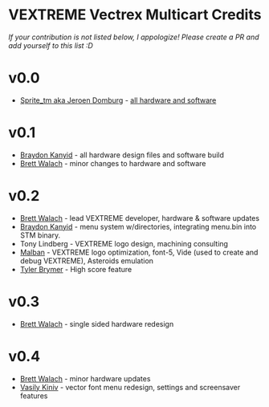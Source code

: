 VEXTREME Vectrex Multicart Credits
===

*If your contribution is not listed below, I appologize!  Please create a PR and add yourself to this list :D*


# v0.0

- [Sprite_tm aka Jeroen Domburg](https://github.com/Spritetm) - [all hardware and software](http://spritesmods.com/?art=veccart&page=1)

# v0.1

- [Braydon Kanyid](https://github.com/rattboi) - all hardware design files and software build
- [Brett Walach](https://github.com/technobly) - minor changes to hardware and software

# v0.2

- [Brett Walach](https://github.com/technobly) - lead VEXTREME developer, hardware & software updates
- [Braydon Kanyid](https://github.com/rattboi) - menu system w/directories, integrating menu.bin into STM binary.
- Tony Lindberg - VEXTREME logo design, machining consulting
- [Malban](https://github.com/malbanGit) - VEXTREME logo optimization, font-5, Vide (used to create and debug VEXTREME), Asteroids emulation
- [Tyler Brymer](https://github.com/TylerBrymer) - High score feature

# v0.3

- [Brett Walach](https://github.com/technobly) - single sided hardware redesign

# v0.4

- [Brett Walach](https://github.com/technobly) - minor hardware updates
- [Vasily Kiniv](https://github.com/v-kiniv) - vector font menu redesign, settings and screensaver features

